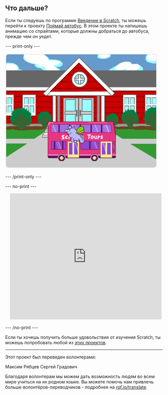 ## Что дальше?

Если ты следуешь по программе [Введение в Scratch](https://projects.raspberrypi.org/ru-RU/pathways/scratch-intro), ты можешь перейти к проекту [Поймай автобус](https://projects.raspberrypi.org/ru-RU/projects/catch-the-bus). В этом проекте ты напишешь анимацию со спрайтами, которые должны добраться до автобуса, прежде чем он уедет.

--- print-only ---

![Проект «Поймай автобус».](images/scratch-tour-bus.png)

--- /print-only ---

--- no-print ---

<div class="scratch-preview" style="margin-left: 15px;">
  <iframe allowtransparency="true" width="485" height="402" src="https://scratch.mit.edu/projects/embed/486719199/?autostart=false" frameborder="0"></iframe>
</div>

--- /no-print ---

Если ты хочешь получить больше удовольствия от изучения Scratch, ты можешь попробовать любой из [этих проектов](https://projects.raspberrypi.org/ru-RU/projects?software%5B%5D=scratch&curriculum%5B%5D=%201).

***
Этот проект был переведен волонтерами:

Максим Рябцев
Сергей Градович

Благодаря волонтерам мы можем дать возможность людям во всем мире учиться на их родном языке. Вы можете помочь нам привлечь больше волонтёров-переводчиков - подробнее на [rpf.io/translate](https://rpf.io/translate).

